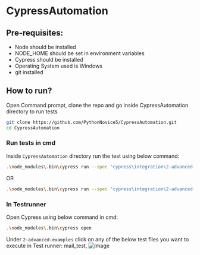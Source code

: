 # CypressAutomation
## Pre-requisites:
- Node should be installed
- NODE_HOME should be set in environment variables
- Cypress should be installed
- Operating System used is Windows
- git installed

## How to run?

Open Command prompt, clone the repo and go inside CypressAutomation directory to run tests

```bash
git clone https://github.com/PythonNovice5/CypressAutomation.git
cd CypressAutomation
```
### Run tests in cmd
Inside `CypressAutomation` directory run the test using below command:
```bash
.\node_modules\.bin\cypress run --spec "cypress\integration\2-advanced-examples\single_file_execution.js" --headed
```
OR
```bash
.\node_modules\.bin\cypress run --spec "cypress\integration\2-advanced-examples\mail_test.js" --headed
```
### In Testrunner

Open Cypress using below command in cmd:
```bash
.\node_modules\.bin\cypress open
```
Under `2-advanced-examples` click on any of the below test files you want to execute in Test runner:
mail_test,
![image](https://user-images.githubusercontent.com/25523526/155897627-d628dfec-d4a8-48e9-8554-a1dd13c4826b.png)







